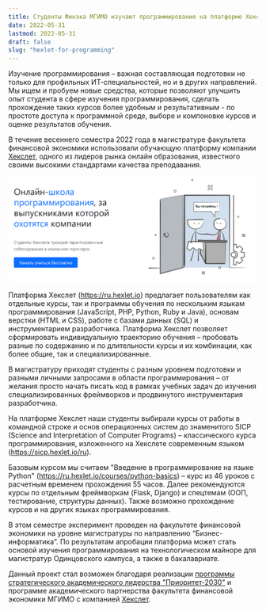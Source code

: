 ```yaml
---
title: Студенты Финэка МГИМО изучают программирование на платформе Хекслет
date: 2022-05-31
lastmod: 2022-05-31
draft: false
slug: "hexlet-for-programming"
---
```


[hexlet]: https://ru.hexlet.io

Изучение программирования – важная составляющая подготовки не только для профильных ИТ-специальностей, но и в других направлений. Мы ищем и пробуем новые средства, которые позволяют улучшить опыт студента в сфере изучения программирования, сделать прохождение таких курсов более удобным и результативным - по простоте доступа к программной среде, выборе и компоновке курсов и оценке результатов обучения.

В течение весеннего семестра 2022 года в магистратуре факультета финансовой экономики использовали обучающую платформу компании [Хекслет][hexlet], одного из лидеров рынка онлайн образования, известного своими высокими стандартами качества преподавания.

![](hexlet.png)

Платформа Хекслет (<https://ru.hexlet.io>) предлагает пользователям как отдельные курсы, так и программы обучения по нескольким языкам программирования (JavaScript, PHP, Python, Ruby и Java), основам верстки (HTML и CSS), работе с базами данных (SQL) и инструментарием разработчика. Платформа Хекслет позволяет сформировать индивидуальную траекторию обучения – пробовать разные по содержанию и по длительности курсы и их комбинации, как более общие, так и специализированные.

В магистратуру приходят студенты с разным уровнем подготовки и разными личными запросами в области программирования – от желания просто начать писать код в рамках учебных задач до изучения специализированных фреймворков и продвинутого инструментария разработчика.

На платформе Хекслет наши студенты выбирали курсы от работы в командной строке и основ операционных систем до знаменитого SICP (Science and Interpretation of Computer Programs) – классического курса программирования, изложенного на Хекслете современным языком (<https://sicp.hexlet.io/ru>).

Базовым курсом мы считаем "Введение в программирование на языке Python" (<https://ru.hexlet.io/courses/python-basics>) – курс из 46 уроков с расчетным временем прохождения 55 часов. Далее рекомендуются курсы по отдельным фреймворкам (Flask, Django) и спецтемам (ООП, тестирование, структуры данных). Также возможно прохождение курсов и на других языках программирования.

<!--
Вставка “Как идут занятия студентов Финэка на Хекслете?”

Лекционные и практические занятия идут сразу в полноценной программной среде. Контроль усвоения материала небольшие, быстро проверяемые задания по написанию кода.

Во время работы с практической частью курса у вас открыт браузер, в котором развернут редактор и среда разработки. Ваш код должен пройти проверку юнит-тестом для перехода на следующий уровень.

Со стороны администратора учебной группы мы можем объединять студентов в группы или команды и видеть прогресс в изучении каждого из выбранных курсов.

Прохождение курсов сопровождается консультациями преподавателей кафедры математических методов и бизнес-информатики Финэка МГИМО

С.М. Рощин, старший преподаватель кафедре ММБИ Финэка МГИМО: “Нам понравился широкий спектр доступных для изучения тем – основы Python, ООП, веб-разработка, автоматическое тестирование, Flake8, Flask и Django. Базовые материалы на платформе предоставляются бесплатно. При изучении каждого курса присутствует теоретический блок, тест и практическая часть. Также по завершению курса проводятся испытания – задания, по результатам выполнения которых можно узнать качество усвоения всего пройденного материала и выставить оценку.

В целом ресурс Hexlet.io очень понравился. Здесь хорошо структурирован материал и изложен в доступной форме. Спасибо авторам за полезный ресурс для изучения программирования и усилия по его развитию.”
-->

В этом семестре эксперимент проведен на факультете финансовой экономики на уровне магистратуры по направлению “Бизнес-информатика”. По результатам апробации платформа может стать основой изучения программирования на технологическом майноре для магистратур Одинцовского кампуса, а также в бакалавриате.

Данный проект стал возможен благодаря реализации [программы стратегического академического лидерства "Приоритет-2030"](https://inno.mgimo.ru/) и программе академического партнерства факультета финансовой экономики МГИМО с компанией [Хекслет][hexlet].

